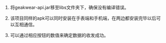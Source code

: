 1. 将geakwear-api.jar移至libs文件夹下，确保没有编译错误。

2. 该项目同样的apk可以同时安装在手表端和手机端，在两边都安装完毕以后可以互相通信。

3. 可以通过相应按钮的数值来确定数据的收发成功。

